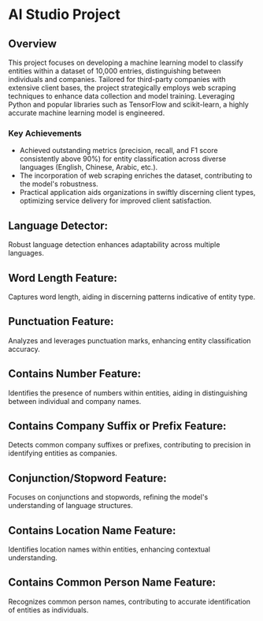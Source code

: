 # AI Studio Project

## Overview

This project focuses on developing a machine learning model to classify entities within a dataset of 10,000 entries, distinguishing between individuals and companies. Tailored for third-party companies with extensive client bases, the project strategically employs web scraping techniques to enhance data collection and model training. Leveraging Python and popular libraries such as TensorFlow and scikit-learn, a highly accurate machine learning model is engineered.

### Key Achievements

- Achieved outstanding metrics (precision, recall, and F1 score consistently above 90%) for entity classification across diverse languages (English, Chinese, Arabic, etc.).
- The incorporation of web scraping enriches the dataset, contributing to the model's robustness.
- Practical application aids organizations in swiftly discerning client types, optimizing service delivery for improved client satisfaction.


## Language Detector:

Robust language detection enhances adaptability across multiple languages.

## Word Length Feature:

Captures word length, aiding in discerning patterns indicative of entity type.

## Punctuation Feature:

Analyzes and leverages punctuation marks, enhancing entity classification accuracy.

## Contains Number Feature:

Identifies the presence of numbers within entities, aiding in distinguishing between individual and company names.

## Contains Company Suffix or Prefix Feature:

Detects common company suffixes or prefixes, contributing to precision in identifying entities as companies.

## Conjunction/Stopword Feature:

Focuses on conjunctions and stopwords, refining the model's understanding of language structures.

## Contains Location Name Feature:

Identifies location names within entities, enhancing contextual understanding.

## Contains Common Person Name Feature:

Recognizes common person names, contributing to accurate identification of entities as individuals.


